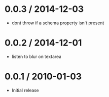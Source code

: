 
0.0.3 / 2014-12-03
==================

  * dont throw if a schema property isn't present

0.0.2 / 2014-12-01
==================

  * listen to blur on textarea

0.0.1 / 2010-01-03
==================

  * Initial release
